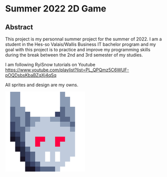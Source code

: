 # Summer 2022 2D Game



## Abstract  

This project is my personnal summer project for the summer of 2022.
I am a student in the Hes-so Valais/Wallis Business IT bachelor program and my goal with this project is to practice and improve my programming skills during the break between the 2nd and 3rd semester of my studies.

I am following RyiSnow tutorials on Youtube https://www.youtube.com/playlist?list=PL_QPQmz5C6WUF-pOQDsbsKbaBZqXj4qSq

All sprites and design are my owns.

![Semantic description of image](src/main/resources/BatIconbig.png "Image Title")
